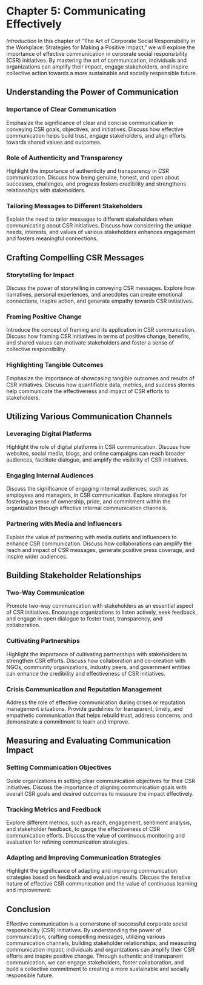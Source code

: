 Chapter 5: Communicating Effectively
====================================

*Introduction* In this chapter of "The Art of Corporate Social Responsibility in the Workplace: Strategies for Making a Positive Impact," we will explore the importance of effective communication in corporate social responsibility (CSR) initiatives. By mastering the art of communication, individuals and organizations can amplify their impact, engage stakeholders, and inspire collective action towards a more sustainable and socially responsible future.

Understanding the Power of Communication
----------------------------------------

### Importance of Clear Communication

Emphasize the significance of clear and concise communication in conveying CSR goals, objectives, and initiatives. Discuss how effective communication helps build trust, engage stakeholders, and align efforts towards shared values and outcomes.

### Role of Authenticity and Transparency

Highlight the importance of authenticity and transparency in CSR communication. Discuss how being genuine, honest, and open about successes, challenges, and progress fosters credibility and strengthens relationships with stakeholders.

### Tailoring Messages to Different Stakeholders

Explain the need to tailor messages to different stakeholders when communicating about CSR initiatives. Discuss how considering the unique needs, interests, and values of various stakeholders enhances engagement and fosters meaningful connections.

Crafting Compelling CSR Messages
--------------------------------

### Storytelling for Impact

Discuss the power of storytelling in conveying CSR messages. Explore how narratives, personal experiences, and anecdotes can create emotional connections, inspire action, and generate empathy towards CSR initiatives.

### Framing Positive Change

Introduce the concept of framing and its application in CSR communication. Discuss how framing CSR initiatives in terms of positive change, benefits, and shared values can motivate stakeholders and foster a sense of collective responsibility.

### Highlighting Tangible Outcomes

Emphasize the importance of showcasing tangible outcomes and results of CSR initiatives. Discuss how quantifiable data, metrics, and success stories help communicate the effectiveness and impact of CSR efforts to stakeholders.

Utilizing Various Communication Channels
----------------------------------------

### Leveraging Digital Platforms

Highlight the role of digital platforms in CSR communication. Discuss how websites, social media, blogs, and online campaigns can reach broader audiences, facilitate dialogue, and amplify the visibility of CSR initiatives.

### Engaging Internal Audiences

Discuss the significance of engaging internal audiences, such as employees and managers, in CSR communication. Explore strategies for fostering a sense of ownership, pride, and commitment within the organization through effective internal communication channels.

### Partnering with Media and Influencers

Explain the value of partnering with media outlets and influencers to enhance CSR communication. Discuss how collaborations can amplify the reach and impact of CSR messages, generate positive press coverage, and inspire wider audiences.

Building Stakeholder Relationships
----------------------------------

### Two-Way Communication

Promote two-way communication with stakeholders as an essential aspect of CSR initiatives. Encourage organizations to listen actively, seek feedback, and engage in open dialogue to foster trust, transparency, and collaboration.

### Cultivating Partnerships

Highlight the importance of cultivating partnerships with stakeholders to strengthen CSR efforts. Discuss how collaboration and co-creation with NGOs, community organizations, industry peers, and government entities can enhance the credibility and effectiveness of CSR initiatives.

### Crisis Communication and Reputation Management

Address the role of effective communication during crises or reputation management situations. Provide guidelines for transparent, timely, and empathetic communication that helps rebuild trust, address concerns, and demonstrate a commitment to learn and improve.

Measuring and Evaluating Communication Impact
---------------------------------------------

### Setting Communication Objectives

Guide organizations in setting clear communication objectives for their CSR initiatives. Discuss the importance of aligning communication goals with overall CSR goals and desired outcomes to measure the impact effectively.

### Tracking Metrics and Feedback

Explore different metrics, such as reach, engagement, sentiment analysis, and stakeholder feedback, to gauge the effectiveness of CSR communication efforts. Discuss the value of continuous monitoring and evaluation for refining communication strategies.

### Adapting and Improving Communication Strategies

Highlight the significance of adapting and improving communication strategies based on feedback and evaluation results. Discuss the iterative nature of effective CSR communication and the value of continuous learning and improvement.

Conclusion
----------

Effective communication is a cornerstone of successful corporate social responsibility (CSR) initiatives. By understanding the power of communication, crafting compelling messages, utilizing various communication channels, building stakeholder relationships, and measuring communication impact, individuals and organizations can amplify their CSR efforts and inspire positive change. Through authentic and transparent communication, we can engage stakeholders, foster collaboration, and build a collective commitment to creating a more sustainable and socially responsible future.
